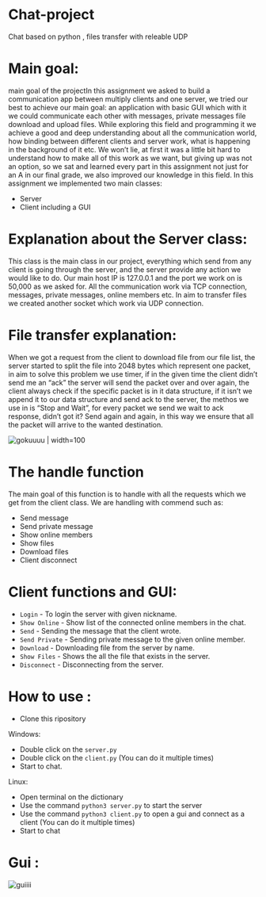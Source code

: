 # Chat-project
Chat based on python , files transfer with releable UDP

# Main goal:
main goal of the projectIn this assignment we asked to build a communication app between
multiply clients and one server,
we tried our best to achieve our main goal: an application with basic
GUI which with it we could communicate each other with messages,
private messages file download and upload files.
While exploring this field and programming it we achieve a good
and deep understanding about all the communication world, how
binding between different clients and server work,
what is happening in the background of it etc.
We won’t lie, at first it was a little bit hard to understand how to
make all of this work as we want, but giving up was not an option,
so we sat and learned every part in this assignment not just for an A
in our final grade, we also improved our knowledge in this field.
In this assignment we implemented two main classes:
* Server
* Client including a GUI

# Explanation about the Server class:
This class is the main class in our project, everything which send
from any client is going through the server, and the server provide
any action we would like to do.
Our main host IP is 127.0.0.1 and the port we work on is 50,000 as
we asked for.
All the communication work via TCP connection, messages, private
messages, online members etc.
In aim to transfer files we created another socket which work via
UDP connection.

# File transfer explanation:
When we got a request from the client to download file from our file
list, the server started to split the file into 2048 bytes which
represent one packet, in aim to solve this problem we use timer, if
in the given time the client didn’t send me an “ack” the server will
send the packet over and over again, the client always check if the
specific packet is in it data structure, if it isn’t we append it to our
data structure and send ack to the server, the methos we use in is
“Stop and Wait”, for every packet we send we wait to ack response,
didn’t got it? Send again and again, in this way we ensure that all
the packet will arrive to the wanted destination.

![gokuuuu](https://user-images.githubusercontent.com/92504985/164762978-69be2571-bf56-470c-a7d3-daee59c88c9e.png) | width=100

# The handle function
The main goal of this function is to handle with all the requests
which we get from the client class.
We are handling with commend such as:
* Send message
* Send private message
* Show online members
* Show files
* Download files
* Client disconnect

# Client functions and GUI:

* `Login` - To login the server with given nickname.
* `Show Online` - Show list of the connected online members in the chat.
* `Send` - Sending the message that the client wrote.
* `Send Private` - Sending private message to the given online member.
* `Download` - Downloading file from the server by name.
* `Show Files` - Shows the all the file that exists in the server.
* `Disconnect` - Disconnecting from the server.

# How to use :
* Clone this ripository

Windows:
* Double click on the `server.py`
* Double click on the `client.py` (You can do it multiple times)
* Start to chat.

Linux:
* Open terminal on the dictionary
* Use the command `python3 server.py` to start the server
* Use the command `python3 client.py` to open a gui and connect as a client (You can do it multiple times)
* Start to chat

# Gui :

![guiiii](https://user-images.githubusercontent.com/92504985/164764017-d70bda01-b9a3-451f-9795-e4585169fbb9.PNG)


